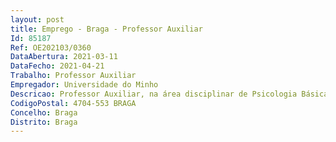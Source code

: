 ```yaml
--- 
layout: post
title: Emprego - Braga - Professor Auxiliar
Id: 85187
Ref: OE202103/0360
DataAbertura: 2021-03-11
DataFecho: 2021-04-21
Trabalho: Professor Auxiliar
Empregador: Universidade do Minho
Descricao: Professor Auxiliar, na área disciplinar de Psicologia Básica
CodigoPostal: 4704-553 BRAGA
Concelho: Braga
Distrito: Braga
--- 
```

